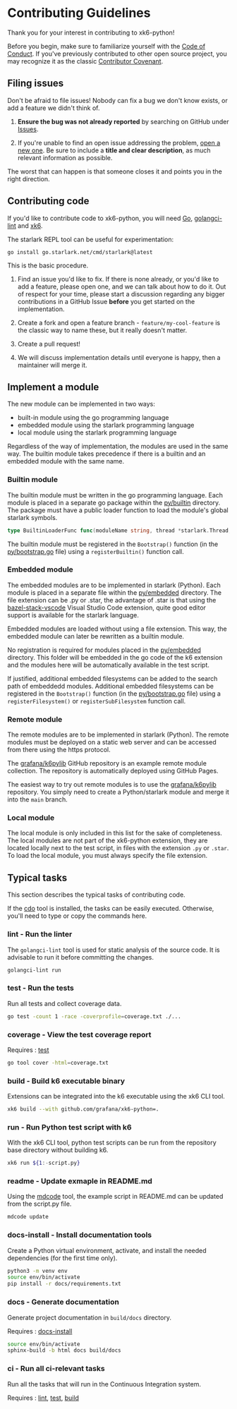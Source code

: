 # Contributing Guidelines

Thank you for your interest in contributing to xk6-python!

Before you begin, make sure to familiarize yourself with the [Code of Conduct](CODE_OF_CONDUCT.md). If you've previously contributed to other open source project, you may recognize it as the classic [Contributor Covenant](https://contributor-covenant.org/).

## Filing issues

Don't be afraid to file issues! Nobody can fix a bug we don't know exists, or add a feature we didn't think of.

1. **Ensure the bug was not already reported** by searching on GitHub under [Issues](https://github.com/grafana/xk6-python/issues).

2. If you're unable to find an open issue addressing the problem, [open a new one](https://github.com/grafana/xk6-python/issues/new). Be sure to include a **title and clear description**, as much relevant information as possible.


The worst that can happen is that someone closes it and points you in the right direction.

## Contributing code

If you'd like to contribute code to xk6-python, you will need [Go](https://go.dev/doc/install), [golangci-lint](https://github.com/golangci/golangci-lint) and [xk6](https://github.com/grafana/xk6).

The starlark REPL tool can be useful for experimentation:

```
go install go.starlark.net/cmd/starlark@latest
```

This is the basic procedure.

1. Find an issue you'd like to fix. If there is none already, or you'd like to add a feature, please open one, and we can talk about how to do it. Out of respect for your time, please start a discussion regarding any bigger contributions in a GitHub Issue **before** you get started on the implementation.

2. Create a fork and open a feature branch - `feature/my-cool-feature` is the classic way to name these, but it really doesn't matter.

3. Create a pull request!

4. We will discuss implementation details until everyone is happy, then a maintainer will merge it.

## Implement a module

The new module can be implemented in two ways:

 - built-in module using the go programming language
 - embedded module using the starlark programming language
 - local module using the starlark programming language

Regardless of the way of implementation, the modules are used in the same way. The builtin module takes precedence if there is a builtin and an embedded module with the same name.

### Builtin module

The builtin module must be written in the go programming language. Each module is placed in a separate go package within the [py/builtin](https://github.com/grafana/xk6-python/tree/main/py/builtin) directory. The package must have a public loader function to load the module's global starlark symbols.

```go
type BuiltinLoaderFunc func(moduleName string, thread *starlark.Thread, vu modules.VU) (starlark.StringDict, error)
```

The builtin module must be registered in the `Bootstrap()` function (in the [py/bootstrap.go](https://github.com/grafana/xk6-python/tree/main/py/bootstrap.go) file) using a `registerBuiltin()` function call.

### Embedded module

The embedded modules are to be implemented in starlark (Python). Each module is placed in a separate file within the [py/embedded](https://github.com/grafana/xk6-python/tree/main/py/embedded) directory. The file extension can be .py or .star, the advantage of .star is that using the [bazel-stack-vscode](https://marketplace.visualstudio.com/items?itemName=StackBuild.bazel-stack-vscode) Visual Studio Code extension, quite good editor support is available for the starlark language.

Embedded modules are loaded without using a file extension. This way, the embedded module can later be rewritten as a builtin module.

No registration is required for modules placed in the [py/embedded](https://github.com/grafana/xk6-python/tree/main/py/embedded) directory. This folder will be embedded in the go code of the k6 extension and the modules here will be automatically available in the test script.

If justified, additional embedded filesystems can be added to the search path of embeddedd modules. Additional embedded filesystems can be registered in the `Bootstrap()` function (in the [py/bootstrap.go](https://github.com/grafana/xk6-python/tree/main/py/bootstrap.go) file) using a `registerFilesystem()` or `registerSubFilesystem` function call.

### Remote module

The remote modules are to be implemented in starlark (Python). The remote modules must be deployed on a static web server and can be accessed from there using the https protocol.

The [grafana/k6pylib](https://github.com/grafana/k6pylib) GitHub repository is an example remote module collection. The repository is automatically deployed using GitHub Pages.

The easiest way to try out remote modules is to use the [grafana/k6pylib](https://github.com/grafana/k6pylib) repository. You simply need to create a Python/starlark module and merge it into the `main` branch.

### Local module

The local module is only included in this list for the sake of completeness. The local modules are not part of the xk6-python extension, they are located locally next to the test script, in files with the extension `.py` or `.star`. To load the local module, you must always specify the file extension.

## Typical tasks

This section describes the typical tasks of contributing code.

If the [cdo](https://github.com/szkiba/cdo) tool is installed, the tasks can be easily executed. Otherwise, you'll need to type or copy the commands here.

### lint - Run the linter

The `golangci-lint` tool is used for static analysis of the source code.
It is advisable to run it before committing the changes.

```bash
golangci-lint run
```

[lint]: <#lint---run-the-linter>

### test - Run the tests

Run all tests and collect coverage data.

```bash
go test -count 1 -race -coverprofile=coverage.txt ./...
```

[test]: <#test---run-the-tests>

### coverage - View the test coverage report

Requires
: [test]

```bash
go tool cover -html=coverage.txt
```

### build - Build k6 executable binary

Extensions can be integrated into the k6 executable using the xk6 CLI tool.

```bash
xk6 build --with github.com/grafana/xk6-python=.
```

[build]: <#build---build-k6-binary>

### run - Run Python test script with k6

With the xk6 CLI tool, python test scripts can be run from the repository base directory without building k6.


```bash
xk6 run ${1:-script.py}
```

### readme - Update exmaple in README.md

Using the [mdcode] tool, the example script in README.md can be updated from the script.py file.

```bash
mdcode update
```

[mdcode]: <https://github.com/szkiba/mdcode>

### docs-install - Install documentation tools

Create a Python virtual environment, activate, and install the needed dependencies (for the first time only).

```bash
python3 -m venv env
source env/bin/activate
pip install -r docs/requirements.txt
```

[docs-install]: <#docs-install---install-documentation-tools>

### docs - Generate documentation

Generate project documentation in `build/docs` directory.

Requires
: [docs-install]

```bash
source env/bin/activate
sphinx-build -b html docs build/docs
```

### ci - Run all ci-relevant tasks

Run all the tasks that will run in the Continuous Integration system.

Requires
: [lint], [test], [build]
